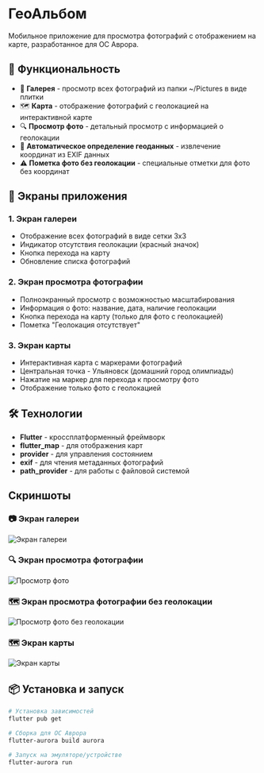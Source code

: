 # ГеоАльбом

Мобильное приложение для просмотра фотографий с отображением на карте, разработанное для ОС Аврора.

## 📱 Функциональность

- 📸 **Галерея** - просмотр всех фотографий из папки ~/Pictures в виде плитки
- 🗺️ **Карта** - отображение фотографий с геолокацией на интерактивной карте
- 🔍 **Просмотр фото** - детальный просмотр с информацией о геолокации
- 📍 **Автоматическое определение геоданных** - извлечение координат из EXIF данных
- ⚠️ **Пометка фото без геолокации** - специальные отметки для фото без координат

## 🎯 Экраны приложения

### 1. Экран галереи
- Отображение всех фотографий в виде сетки 3x3
- Индикатор отсутствия геолокации (красный значок)
- Кнопка перехода на карту
- Обновление списка фотографий

### 2. Экран просмотра фотографии
- Полноэкранный просмотр с возможностью масштабирования
- Информация о фото: название, дата, наличие геолокации
- Кнопка перехода на карту (только для фото с геолокацией)
- Пометка "Геолокация отсутствует"

### 3. Экран карты
- Интерактивная карта с маркерами фотографий
- Центральная точка - Ульяновск (домашний город олимпиады)
- Нажатие на маркер для перехода к просмотру фото
- Отображение только фото с геолокацией

## 🛠 Технологии

- **Flutter** - кроссплатформенный фреймворк
- **flutter_map** - для отображения карт
- **provider** - для управления состоянием
- **exif** - для чтения метаданных фотографий
- **path_provider** - для работы с файловой системой

## Скриншоты

### 📷 Экран галереи
![Экран галереи](screenshots/report1.jpg)

### 🔍 Экран просмотра фотографии  
![Просмотр фото](screenshots/report2.jpg)

### 🗺️ Экран просмотра фотографии без геолокации
![Просмотр фото без геолокации](screenshots/report3.jpg)

### 🗺️ Экран карты
![Экран карты](screenshots/report4.jpg)

## 📦 Установка и запуск

```bash
# Установка зависимостей
flutter pub get

# Сборка для ОС Аврора
flutter-aurora build aurora

# Запуск на эмуляторе/устройстве
flutter-aurora run
